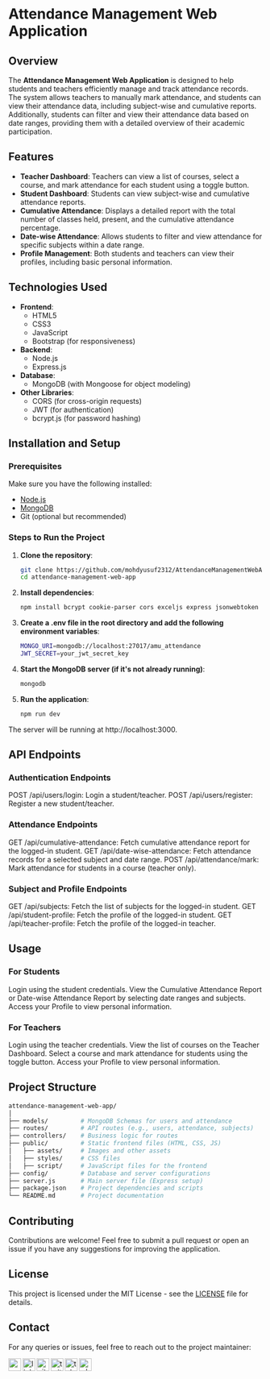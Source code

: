 # Attendance Management Web Application

## Overview
The **Attendance Management Web Application** is designed to help students and teachers efficiently manage and track attendance records. The system allows teachers to manually mark attendance, and students can view their attendance data, including subject-wise and cumulative reports. Additionally, students can filter and view their attendance data based on date ranges, providing them with a detailed overview of their academic participation.

## Features
- **Teacher Dashboard**: Teachers can view a list of courses, select a course, and mark attendance for each student using a toggle button.
- **Student Dashboard**: Students can view subject-wise and cumulative attendance reports.
- **Cumulative Attendance**: Displays a detailed report with the total number of classes held, present, and the cumulative attendance percentage.
- **Date-wise Attendance**: Allows students to filter and view attendance for specific subjects within a date range.
- **Profile Management**: Both students and teachers can view their profiles, including basic personal information.

## Technologies Used
- **Frontend**: 
  - HTML5
  - CSS3
  - JavaScript
  - Bootstrap (for responsiveness)
- **Backend**:
  - Node.js
  - Express.js
- **Database**:
  - MongoDB (with Mongoose for object modeling)
- **Other Libraries**:
  - CORS (for cross-origin requests)
  - JWT (for authentication)
  - bcrypt.js (for password hashing)
  
## Installation and Setup

### Prerequisites
Make sure you have the following installed:
- [Node.js](https://nodejs.org/)
- [MongoDB](https://www.mongodb.com/try/download/community)
- Git (optional but recommended)

### Steps to Run the Project

1. **Clone the repository**:
   ```bash
   git clone https://github.com/mohdyusuf2312/AttendanceManagementWebApp.git
   cd attendance-management-web-app
2. **Install dependencies**:
   ```bash
   npm install bcrypt cookie-parser cors exceljs express jsonwebtoken mongoose nodemailer dotenv nodemon
3. **Create a .env file in the root directory and add the following environment variables**:
   ```bash
   MONGO_URI=mongodb://localhost:27017/amu_attendance
   JWT_SECRET=your_jwt_secret_key
4. **Start the MongoDB server (if it's not already running)**:
   ```bash
   mongodb
5. **Run the application**:
   ```bash
   npm run dev
  The server will be running at http://localhost:3000.

## API Endpoints
### Authentication Endpoints
POST /api/users/login: Login a student/teacher.
POST /api/users/register: Register a new student/teacher.

### Attendance Endpoints
GET /api/cumulative-attendance: Fetch cumulative attendance report for the logged-in student.
GET /api/date-wise-attendance: Fetch attendance records for a selected subject and date range.
POST /api/attendance/mark: Mark attendance for students in a course (teacher only).

### Subject and Profile Endpoints
GET /api/subjects: Fetch the list of subjects for the logged-in student.
GET /api/student-profile: Fetch the profile of the logged-in student.
GET /api/teacher-profile: Fetch the profile of the logged-in teacher.

## Usage
### For Students
Login using the student credentials.
View the Cumulative Attendance Report or Date-wise Attendance Report by selecting date ranges and subjects.
Access your Profile to view personal information.

### For Teachers
Login using the teacher credentials.
View the list of courses on the Teacher Dashboard.
Select a course and mark attendance for students using the toggle button.
Access your Profile to view personal information.

## Project Structure
  ```bash
attendance-management-web-app/
│
├── models/         # MongoDB Schemas for users and attendance
├── routes/         # API routes (e.g., users, attendance, subjects)
├── controllers/    # Business logic for routes
├── public/         # Static frontend files (HTML, CSS, JS)
│   ├── assets/     # Images and other assets
│   ├── styles/     # CSS files
│   ├── script/     # JavaScript files for the frontend
├── config/         # Database and server configurations
├── server.js       # Main server file (Express setup)
├── package.json    # Project dependencies and scripts
└── README.md       # Project documentation
```

## Contributing
Contributions are welcome! Feel free to submit a pull request or open an issue if you have any suggestions for improving the application.

## License
This project is licensed under the MIT License - see the [LICENSE](LICENSE) file for details.

## Contact
For any queries or issues, feel free to reach out to the project maintainer:

[<img align="left" alt="gmail_icon" color="white" width="25px" src="https://cdn.jsdelivr.net/npm/simple-icons@v3/icons/gmail.svg" />][gmail]
[<img align="left" alt="linkedIn_icon" width="25px" src="https://cdn.jsdelivr.net/npm/simple-icons@v3/icons/linkedin.svg" />][linkedin]
[<img align="left" alt="github_icon" width="25px" src="https://cdn.jsdelivr.net/npm/simple-icons@v3/icons/github.svg" />][github]
[<img align="left" alt="twitter_icon" width="25px" src="https://cdn.jsdelivr.net/npm/simple-icons@v3/icons/twitter.svg" />][twitter]
[<img align="left" alt="telegram_icon" width="25px" src="https://cdn.jsdelivr.net/npm/simple-icons@v3/icons/telegram.svg" />][telegram]
[<img align="left" alt="whatsapp_icon" width="25px" src="https://cdn.jsdelivr.net/npm/simple-icons@v3/icons/whatsapp.svg" />][whatsapp]

[gmail]: https://mohdyusufr@gmail.com
[linkedin]: https://www.linkedin.com/in/mohdyusuf2312/
[github]: https://www.github.com/mohdyusuf2312/
[twitter]: https://www.twitter.com/mohdyusuf2312/
[telegram]: https://t.me/MOHD0YUSUF
[whatsapp]: https://api.whatsapp.com/send?phone=919084662330

